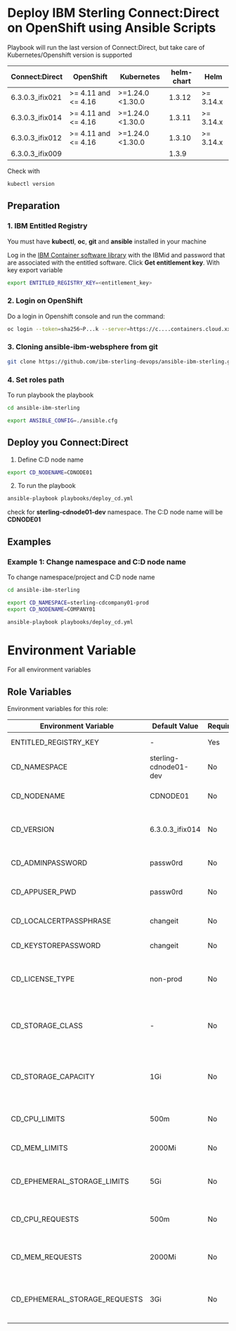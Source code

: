 # Deploy IBM Sterling Connect:Direct on OpenShift using Ansible Scripts

Playbook will run the last version of Connect:Direct, but take care of Kubernetes/Openshift version is supported

| Connect:Direct  | OpenShift           | Kubernetes          | helm-chart | Helm      |
|-----------------|---------------------|---------------------|------------|-----------|
| 6.3.0.3_ifix021 | >= 4.11 and <= 4.16 | >=1.24.0 <1.30.0    | 1.3.12     | >= 3.14.x |
| 6.3.0.3_ifix014 | >= 4.11 and <= 4.16 | >=1.24.0 <1.30.0    | 1.3.11     | >= 3.14.x |
| 6.3.0.3_ifix012 | >= 4.11 and <= 4.16 | >=1.24.0 <1.30.0    | 1.3.10     | >= 3.14.x |
| 6.3.0.3_ifix009 |                     |                     | 1.3.9      |           |

Check with

```bash 
kubectl version
```

## Preparation

### 1. IBM Entitled Registry

You must have **kubectl**, **oc**, **git** and **ansible** installed in your machine

Log in the [IBM Container software library](https://myibm.ibm.com/products-services/containerlibrary) with the IBMid and password that are associated with the entitled software. Click **Get entitlement key**. With key export variable

```bash 
export ENTITLED_REGISTRY_KEY=<entitlement_key>
```

### 2. Login on OpenShift

Do a login in Openshift console and run the command:

```bash 
oc login --token=sha256~P...k --server=https://c....containers.cloud.xxx.com:31234
```

### 3. Cloning ansible-ibm-websphere from git

```bash 
git clone https://github.com/ibm-sterling-devops/ansible-ibm-sterling.git
```

### 4. Set roles path

To run playbook the playbook

```bash 
cd ansible-ibm-sterling

export ANSIBLE_CONFIG=./ansible.cfg 
```


## Deploy you Connect:Direct 

1) Define C:D node name

```bash 
export CD_NODENAME=CDNODE01
```

2) To run the playbook

```bash 
ansible-playbook playbooks/deploy_cd.yml
```

check for **sterling-cdnode01-dev** namespace. The C:D node name will be **CDNODE01**




## Examples

### Example 1: Change namespace and C:D node name

To change namespace/project and C:D node name

```bash 
cd ansible-ibm-sterling

export CD_NAMESPACE=sterling-cdcompany01-prod
export CD_NODENAME=COMPANY01

ansible-playbook playbooks/deploy_cd.yml
```

# Environment Variable

For all environment variables

Role Variables
--------------

Environment variables for this role:

| Environment Variable          | Default Value         | Required | Description                                      |
|-------------------------------|-----------------------|----------|--------------------------------------------------|
| ENTITLED_REGISTRY_KEY         | -                     | Yes      | Entitlement registry key                         |
| CD_NAMESPACE                  | sterling-cdnode01-dev | No       | Namespace for C:D application                    |
| CD_NODENAME                   | CDNODE01              | No       | Specify the nodename of C:D                      |
| CD_VERSION                    | 6.3.0.3_ifix014       | No       | Version of C:D container to deploy               |
| CD_ADMINPASSWORD              | passw0rd              | No       | Password for C:D Admin                           |
| CD_APPUSER_PWD                | passw0rd              | No       | Password for C:D User                            |
| CD_LOCALCERTPASSPHRASE        | changeit              | No       | Passphrase for local certificate                 |
| CD_KEYSTOREPASSWORD           | changeit              | No       | Password for keystore                            |
| CD_LICENSE_TYPE               | non-prod              | No       | License type for C:D (prod or non-prod)          |
| CD_STORAGE_CLASS              | -                     | No       | Storage class to be used for the container       |
| CD_STORAGE_CAPACITY           | 1Gi                   | No       | Storage capacity to be allocated to the container|
| CD_CPU_LIMITS                 | 500m                  | No       | CPU limit for the container                      |
| CD_MEM_LIMITS                 | 2000Mi                | No       | Memory limit for the container                   |
| CD_EPHEMERAL_STORAGE_LIMITS   | 5Gi                   | No       | Ephemeral storage limit for the container        |
| CD_CPU_REQUESTS               | 500m                  | No       | CPU request for the container                    |
| CD_MEM_REQUESTS               | 2000Mi                | No       | Memory request for the container                 |
| CD_EPHEMERAL_STORAGE_REQUESTS | 3Gi                   | No       | Ephemeral storage request for the container      |
